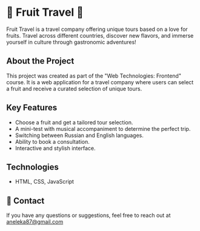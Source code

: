 # 🍊 Fruit Travel 🍊

Fruit Travel is a travel company offering unique tours based on a love for fruits. Travel across different countries, discover new flavors, and immerse yourself in culture through gastronomic adventures!

## About the Project
This project was created as part of the "Web Technologies: Frontend" course. It is a web application for a travel company where users can select a fruit and receive a curated selection of unique tours.

## Key Features
- Choose a fruit and get a tailored tour selection.
- A mini-test with musical accompaniment to determine the perfect trip.
- Switching between Russian and English languages.
- Ability to book a consultation.
- Interactive and stylish interface.

## Technologies
- HTML, CSS, JavaScript

## 💌 Contact
If you have any questions or suggestions, feel free to reach out at aneleka87@gmail.com



